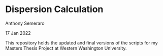 # Dispersion Calculation

Anthony Semeraro

17 Jan 2022 

This repository holds the updated and final versions of the scripts for my Masters Thesis Project at Western Washington University. 


